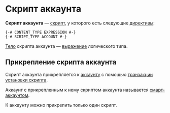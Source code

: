 # Скрипт аккаунта

**Скрипт аккаунта** — [скрипт](/ride/script.md), у которого есть следующие [директивы](/ride/script/directives.md):

``` ride
{-# CONTENT_TYPE EXPRESSION #-}
{-# SCRIPT_TYPE ACCOUNT #-}
```

[Тело](/ride/script/script-body.md) скрипта аккаунта — [выражение](/ride/base-concepts/expression.md) логического типа.

## Прикрепление скрипта аккаунта

Скрипт аккаунта прикрепляется к [аккаунту](/blockchain/account.md) с помощью [транзакции установки скрипта](/blockchain/transaction-type/set-script-transaction.md).

Аккаунт с прикрепленным к нему скриптом аккаунта называется [смарт-аккаунтом](/blockchain/account/smart-account.md).

К аккаунту можно прикрепить только один скрипт.

